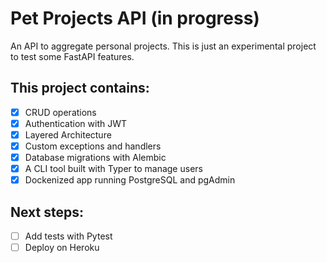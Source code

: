 # Pet Projects API (in progress)

An API to aggregate personal projects. This is just an experimental project to test some FastAPI features.

## This project contains:

- [x] CRUD operations
- [x] Authentication with JWT
- [x] Layered Architecture
- [x] Custom exceptions and handlers
- [x] Database migrations with Alembic
- [x] A CLI tool built with Typer to manage users
- [x] Dockenized app running PostgreSQL and pgAdmin

## Next steps:
- [ ] Add tests with Pytest
- [ ] Deploy on Heroku
